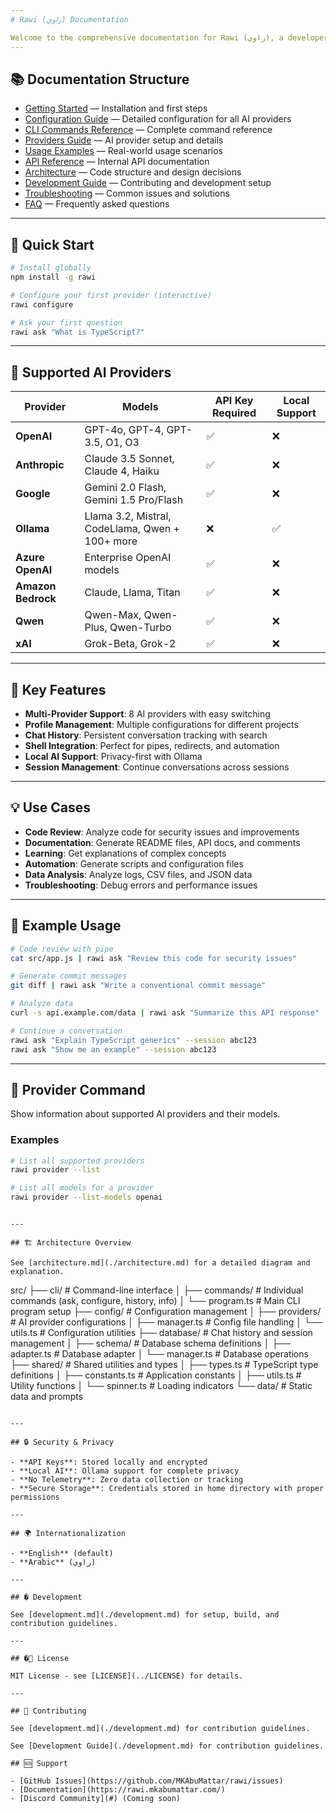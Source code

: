 ```yaml
---
# Rawi (راوي) Documentation

Welcome to the comprehensive documentation for Rawi (راوي), a developer-friendly AI-powered CLI tool for your terminal.
---
```


## 📚 Documentation Structure

- [Getting Started](./getting-started.md) — Installation and first steps
- [Configuration Guide](./configuration.md) — Detailed configuration for all AI providers
- [CLI Commands Reference](./commands.md) — Complete command reference
- [Providers Guide](./providers.md) — AI provider setup and details
- [Usage Examples](./examples.md) — Real-world usage scenarios
- [API Reference](./api.md) — Internal API documentation
- [Architecture](./architecture.md) — Code structure and design decisions
- [Development Guide](./development.md) — Contributing and development setup
- [Troubleshooting](./troubleshooting.md) — Common issues and solutions
- [FAQ](./faq.md) — Frequently asked questions

---

## 🚀 Quick Start

```bash
# Install globally
npm install -g rawi

# Configure your first provider (interactive)
rawi configure

# Ask your first question
rawi ask "What is TypeScript?"
```

---

## 🤖 Supported AI Providers

| Provider           | Models                                          | API Key Required | Local Support |
| ------------------ | ----------------------------------------------- | ---------------- | ------------- |
| **OpenAI**         | GPT-4o, GPT-4, GPT-3.5, O1, O3                  | ✅               | ❌            |
| **Anthropic**      | Claude 3.5 Sonnet, Claude 4, Haiku              | ✅               | ❌            |
| **Google**         | Gemini 2.0 Flash, Gemini 1.5 Pro/Flash          | ✅               | ❌            |
| **Ollama**         | Llama 3.2, Mistral, CodeLlama, Qwen + 100+ more | ❌               | ✅            |
| **Azure OpenAI**   | Enterprise OpenAI models                        | ✅               | ❌            |
| **Amazon Bedrock** | Claude, Llama, Titan                            | ✅               | ❌            |
| **Qwen**           | Qwen-Max, Qwen-Plus, Qwen-Turbo                 | ✅               | ❌            |
| **xAI**            | Grok-Beta, Grok-2                               | ✅               | ❌            |

---

## 🔧 Key Features

- **Multi-Provider Support**: 8 AI providers with easy switching
- **Profile Management**: Multiple configurations for different projects
- **Chat History**: Persistent conversation tracking with search
- **Shell Integration**: Perfect for pipes, redirects, and automation
- **Local AI Support**: Privacy-first with Ollama
- **Session Management**: Continue conversations across sessions

---

## 💡 Use Cases

- **Code Review**: Analyze code for security issues and improvements
- **Documentation**: Generate README files, API docs, and comments
- **Learning**: Get explanations of complex concepts
- **Automation**: Generate scripts and configuration files
- **Data Analysis**: Analyze logs, CSV files, and JSON data
- **Troubleshooting**: Debug errors and performance issues

---

## 📖 Example Usage

```bash
# Code review with pipe
cat src/app.js | rawi ask "Review this code for security issues"

# Generate commit messages
git diff | rawi ask "Write a conventional commit message"

# Analyze data
curl -s api.example.com/data | rawi ask "Summarize this API response"

# Continue a conversation
rawi ask "Explain TypeScript generics" --session abc123
rawi ask "Show me an example" --session abc123

```

---

## 🏢 Provider Command

Show information about supported AI providers and their models.

### Examples

```bash
# List all supported providers
rawi provider --list

# List all models for a provider
rawi provider --list-models openai
```

```

---

## 🏗️ Architecture Overview

See [architecture.md](./architecture.md) for a detailed diagram and explanation.

```

src/
├── cli/ # Command-line interface
│ ├── commands/ # Individual commands (ask, configure, history, info)
│ └── program.ts # Main CLI program setup
├── config/ # Configuration management
│ ├── providers/ # AI provider configurations
│ ├── manager.ts # Config file handling
│ └── utils.ts # Configuration utilities
├── database/ # Chat history and session management
│ ├── schema/ # Database schema definitions
│ ├── adapter.ts # Database adapter
│ └── manager.ts # Database operations
├── shared/ # Shared utilities and types
│ ├── types.ts # TypeScript type definitions
│ ├── constants.ts # Application constants
│ ├── utils.ts # Utility functions
│ └── spinner.ts # Loading indicators
└── data/ # Static data and prompts

```

---

## 🔒 Security & Privacy

- **API Keys**: Stored locally and encrypted
- **Local AI**: Ollama support for complete privacy
- **No Telemetry**: Zero data collection or tracking
- **Secure Storage**: Credentials stored in home directory with proper permissions

---

## 🌍 Internationalization

- **English** (default)
- **Arabic** (راوي)

---

## �️ Development

See [development.md](./development.md) for setup, build, and contribution guidelines.

---

## �📄 License

MIT License - see [LICENSE](../LICENSE) for details.

---

## 👥 Contributing

See [development.md](./development.md) for contribution guidelines.

See [Development Guide](./development.md) for contribution guidelines.

## 🆘 Support

- [GitHub Issues](https://github.com/MKAbuMattar/rawi/issues)
- [Documentation](https://rawi.mkabumattar.com/)
- [Discord Community](#) (Coming soon)
```
